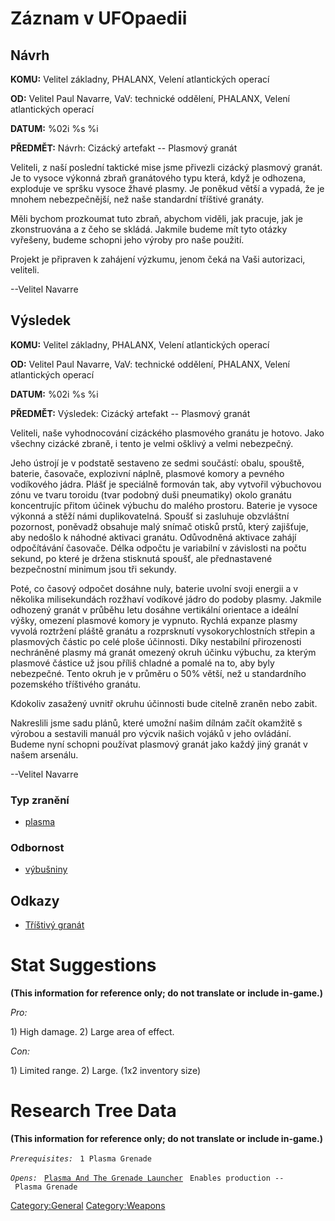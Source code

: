 # Záznam v UFOpaedii

## Návrh

**KOMU:** Velitel základny, PHALANX, Velení atlantických operací

**OD:** Velitel Paul Navarre, VaV: technické oddělení, PHALANX, Velení
atlantických operací

**DATUM:** %02i %s %i

**PŘEDMĚT:** Návrh: Cizácký artefakt -- Plasmový granát

Veliteli, z naší poslední taktické mise jsme přivezli cizácký plasmový
granát. Je to vysoce výkonná zbraň granátového typu která, když je
odhozena, exploduje ve spršku vysoce žhavé plasmy. Je poněkud větší a
vypadá, že je mnohem nebezpečnější, než naše standardní tříštivé
granáty.

Měli bychom prozkoumat tuto zbraň, abychom viděli, jak pracuje, jak je
zkonstruována a z čeho se skládá. Jakmile budeme mít tyto otázky
vyřešeny, budeme schopni jeho výroby pro naše použití.

Projekt je připraven k zahájení výzkumu, jenom čeká na Vaši autorizaci,
veliteli.

--Velitel Navarre

## Výsledek

**KOMU:** Velitel základny, PHALANX, Velení atlantických operací

**OD:** Velitel Paul Navarre, VaV: technické oddělení, PHALANX, Velení
atlantických operací

**DATUM:** %02i %s %i

**PŘEDMĚT:** Výsledek: Cizácký artefakt -- Plasmový granát

Veliteli, naše vyhodnocování cizáckého plasmového granátu je hotovo.
Jako všechny cizácké zbraně, i tento je velmi ošklivý a velmi
nebezpečný.

Jeho ústrojí je v podstatě sestaveno ze sedmi součástí: obalu, spouště,
baterie, časovače, explozivní náplně, plasmové komory a pevného
vodíkového jádra. Plášť je speciálně formován tak, aby vytvořil
výbuchovou zónu ve tvaru toroidu (tvar podobný duši pneumatiky) okolo
granátu koncentrujíc přitom účinek výbuchu do malého prostoru. Baterie
je vysoce výkonná a stěží námi duplikovatelná. Spoušť si zasluhuje
obzvláštní pozornost, poněvadž obsahuje malý snímač otisků prstů, který
zajišťuje, aby nedošlo k náhodné aktivaci granátu. Odůvodněná aktivace
zahájí odpočítávání časovače. Délka odpočtu je variabilní v závislosti
na počtu sekund, po které je držena stisknutá spoušť, ale přednastavené
bezpečnostní minimum jsou tři sekundy.

Poté, co časový odpočet dosáhne nuly, baterie uvolní svoji energii a v
několika milisekundách rozžhaví vodíkové jádro do podoby plasmy. Jakmile
odhozený granát v průběhu letu dosáhne vertikální orientace a ideální
výšky, omezení plasmové komory je vypnuto. Rychlá expanze plasmy vyvolá
roztržení pláště granátu a rozprsknutí vysokorychlostních střepin a
plasmových částic po celé ploše účinnosti. Díky nestabilní přirozenosti
nechráněné plasmy má granát omezený okruh účinku výbuchu, za kterým
plasmové částice už jsou příliš chladné a pomalé na to, aby byly
nebezpečné. Tento okruh je v průměru o 50% větší, než u standardního
pozemského tříštivého granátu.

Kdokoliv zasažený uvnitř okruhu účinnosti bude citelně zraněn nebo
zabit.

Nakreslili jsme sadu plánů, které umožní našim dílnám začít okamžitě s
výrobou a sestavili manuál pro výcvik našich vojáků v jeho ovládání.
Budeme nyní schopni používat plasmový granát jako každý jiný granát v
našem arsenálu.

--Velitel Navarre

### Typ zranění

- [plasma](Damage/plasma "wikilink")

### Odbornost

- [výbušniny](Skills/explosive "wikilink")

## Odkazy

- [Tříštivý granát](Vybavení/Ruzné/Tříštivý_granát "wikilink")

# Stat Suggestions

**(This information for reference only; do not translate or include
in-game.)**

*Pro:*

1\) High damage. 2) Large area of effect.

*Con:*

1\) Limited range. 2) Large. (1x2 inventory size)

# Research Tree Data

**(This information for reference only; do not translate or include
in-game.)**

*`Prerequisites:`*
` 1 Plasma Grenade`

*`Opens:`*
` `[`Plasma And The Grenade Launcher`](Equipment/Ammunition/25mm_PB_Grenades "wikilink")
` Enables production -- Plasma Grenade`

[Category:General](Category:General "wikilink")
[Category:Weapons](Category:Weapons "wikilink")